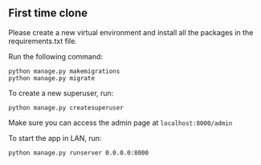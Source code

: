 ## First time clone
Please create a new virtual environment and install all the packages in the requirements.txt file.

Run the following command:
```
python manage.py makemigrations
python manage.py migrate
```

To create a new superuser, run:
```
python manage.py createsuperuser
```

Make sure you can access the admin page at `localhost:8000/admin`

To start the app in LAN, run:
```
python manage.py runserver 0.0.0.0:8000
```
